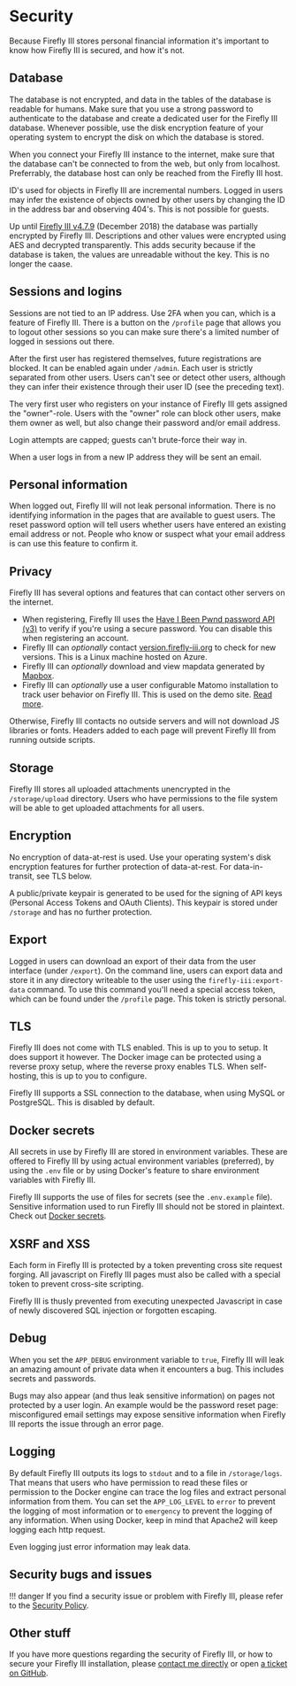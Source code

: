 # Security

Because Firefly III stores personal financial information it's important to know how Firefly III is secured, and how it's not.

## Database

The database is not encrypted, and data in the tables of the database is readable for humans. Make sure that you use a strong password to authenticate to the database and create a dedicated user for the Firefly III database. Whenever possible, use the disk encryption feature of your operating system to encrypt the disk on which the database is stored. 

When you connect your Firefly III instance to the internet, make sure that the database can't be connected to from the web, but only from localhost. Preferrably, the database host can only be reached from the Firefly III host.

ID's used for objects in Firefly III are incremental numbers. Logged in users may infer the existence of objects owned by other users by changing the ID in the address bar and observing 404's. This is not possible for guests.

Up until [Firefly III v4.7.9](https://github.com/firefly-iii/firefly-iii/releases/tag/4.7.9) (December 2018) the database was partially encrypted by Firefly III. Descriptions and other values were encrypted using AES and decrypted transparently. This adds security because if the database is taken, the values are unreadable without the key. This is no longer the caase.

## Sessions and logins

Sessions are not tied to an IP address. Use 2FA when you can, which is a feature of Firefly III. There is a button on the `/profile` page that allows you to logout other sessions so you can make sure there's a limited number of logged in sessions out there.

After the first user has registered themselves, future registrations are blocked. It can be enabled again under `/admin`. Each user is strictly separated from other users. Users can't see or detect other users, although they can infer their existence through their user ID (see the preceding text).

The very first user who registers on your instance of Firefly III gets assigned the "owner"-role. Users with the "owner" role can block other users, make them owner as well, but also change their password and/or email address.

Login attempts are capped; guests can't brute-force their way in.

When a user logs in from a new IP address they will be sent an email.

## Personal information

When logged out, Firefly III will not leak personal information. There is no identifying information in the pages that are available to guest users. The reset password option will tell users whether users have entered an existing email address or not. People who know or suspect what your email address is can use this feature to confirm it.

## Privacy

Firefly III has several options and features that can contact other servers on the internet.

- When registering, Firefly III uses the [Have I Been Pwnd password API (v3)](https://haveibeenpwned.com/API/v3#PwnedPasswords) to verify if you're using a secure password. You can disable this when registering an account.
- Firefly III can *optionally* contact [version.firefly-iii.org](https://version.firefly-iii.org) to check for new versions. This is a Linux machine hosted on Azure.
- Firefly III can *optionally* download and view mapdata generated by [Mapbox](https://www.mapbox.com/).
- Firefly III can *optionally* use a user configurable Matomo installation to track user behavior on Firefly III. This is used on the demo site. [Read more](../advanced-installation/analytics.md).

Otherwise, Firefly III contacts no outside servers and will not download JS libraries or fonts. Headers added to each page will prevent Firefly III from running outside scripts.

## Storage

Firefly III stores all uploaded attachments unencrypted in the `/storage/upload` directory. Users who have permissions to the file system will be able to get uploaded attachments for all users.

## Encryption

No encryption of data-at-rest is used. Use your operating system's disk encryption features for further protection of data-at-rest. For data-in-transit, see TLS below.

A public/private keypair is generated to be used for the signing of API keys (Personal Access Tokens and OAuth Clients). This keypair is stored under `/storage` and has no further protection.

## Export

Logged in users can download an export of their data from the user interface (under `/export`). On the command line, users can export data and store it in any directory writeable to the user using the `firefly-iii:export-data` command. To use this command you'll need a special access token, which can be found under the `/profile` page. This token is strictly personal.

## TLS

Firefly III does not come with TLS enabled. This is up to you to setup. It does support it however. The Docker image can be protected using a reverse proxy setup, where the reverse proxy enables TLS. When self-hosting, this is up to you to configure.

Firefly III supports a SSL connection to the database, when using MySQL or PostgreSQL. This is disabled by default.

## Docker secrets

All secrets in use by Firefly III are stored in environment variables. These are offered to Firefly III by using actual environment variables (preferred), by using the `.env` file or by using Docker's feature to share environment variables with Firefly III.

Firefly III supports the use of files for secrets (see the `.env.example` file). Sensitive information used to run Firefly III should not be stored in plaintext. Check out [Docker secrets](https://docs.docker.com/engine/swarm/secrets/).

## XSRF and XSS

Each form in Firefly III is protected by a token preventing cross site request forging. All javascript on Firefly III pages must also be called with a special token to prevent cross-site scripting.

Firefly III is thusly prevented from executing unexpected Javascript in case of newly discovered SQL injection or forgotten escaping.

## Debug

When you set the `APP_DEBUG` environment variable to `true`, Firefly III will leak an amazing amount of private data when it encounters a bug. This includes secrets and passwords.

Bugs may also appear (and thus leak sensitive information) on pages not protected by a user login. An example would be the password reset page: misconfigured email settings may expose sensitive information when Firefly III reports the issue through an error page.

## Logging

By default Firefly III outputs its logs to `stdout` and to a file in `/storage/logs`. That means that users who have permission to read these files or permission to the Docker engine can trace the log files and extract personal information from them. You can set the `APP_LOG_LEVEL` to `error` to prevent the logging of most information or to `emergency` to prevent the logging of any information. When using Docker, keep in mind that Apache2 will keep logging each http request.

Even logging just error information may leak data.

## Security bugs and issues

!!! danger
    If you find a security issue or problem with Firefly III, please refer to the [Security Policy](https://github.com/firefly-iii/firefly-iii/security/policy).

## Other stuff

If you have more questions regarding the security of Firefly III, or how to secure your Firefly III installation, please [contact me directly](mailto:james@firefly-iii.org) or open [a ticket on GitHub](https://github.com/firefly-iii/firefly-iii/issues/new/choose).


